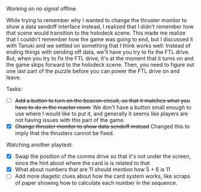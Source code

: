Working on _no signal_ offline.

While trying to remember why I wanted to change the thruster monitor to show a data sendoff interface instead, I realized that I didn't remember how that scene would transition to the holodeck scene. This made me realize that I couldn't remember how the game was going to end, but I discussed it with Tanuki and we settled on something that I think works well: Instead of ending things with sending off data, we'll have you try to fix the FTL drive. But, when you try to fix the FTL drive, it's at the moment that it turns on and the game skips forward to the holodeck scene. Then, you need to figure out one last part of the puzzle before you can power the FTL drive on and leave.

Tasks:
- [ ] ~~Add a button to turn on the beacon circuit, so that it matches what you have to do in the reactor room.~~ We don't have a button small enough to use where I would like to put it, and generally it seems like players are not having issues with this part of the game.
- [x] ~~Change thruster monitor to show data sendoff instead~~ Changed this to imply that the thrusters cannot be fixed.

Watching another playtest:
- [x] Swap the position of the comms drive so that it's not under the screen, since the hint about where the card is is related to that
- [x] What about numbers that are 11 should mention how 5 + 6 is 11
- [ ] Add more diagetic clues about how the card system works, like scraps of paper showing how to calculate each number in the sequence.
